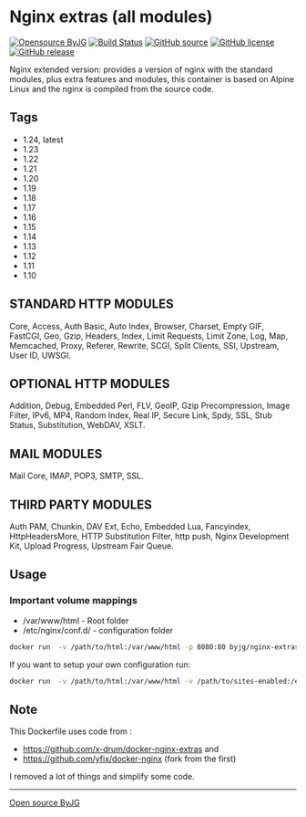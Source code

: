 # Nginx extras (all modules)

[![Opensource ByJG](https://img.shields.io/badge/opensource-byjg-success.svg)](http://opensource.byjg.com)
[![Build Status](https://github.com/byjg/docker-nginx-extras/actions/workflows/build.yml/badge.svg?branch=master)](https://github.com/byjg/docker-nginx-extras/actions/workflows/build.yml)
[![GitHub source](https://img.shields.io/badge/Github-source-informational?logo=github)](https://github.com/byjg/docker-nginx-extras/)
[![GitHub license](https://img.shields.io/github/license/byjg/docker-nginx-extras.svg)](https://opensource.byjg.com/opensource/licensing.html)
[![GitHub release](https://img.shields.io/github/release/byjg/docker-nginx-extras.svg)](https://github.com/byjg/docker-nginx-extras/releases/)

Nginx extended version: provides a version of nginx with the standard modules, plus extra features and modules,
this container is based on Alpine Linux and the nginx is compiled from the source code.

## Tags

* 1.24, latest
* 1.23
* 1.22
* 1.21
* 1.20
* 1.19
* 1.18
* 1.17
* 1.16
* 1.15
* 1.14
* 1.13
* 1.12
* 1.11
* 1.10

## STANDARD HTTP MODULES

Core, Access, Auth Basic, Auto Index, Browser,
Charset, Empty GIF, FastCGI, Geo, Gzip, Headers, Index, Limit Requests,
Limit Zone, Log, Map, Memcached, Proxy, Referer, Rewrite, SCGI,
Split Clients, SSI, Upstream, User ID, UWSGI.

## OPTIONAL HTTP MODULES

Addition, Debug, Embedded Perl, FLV, GeoIP,
Gzip Precompression, Image Filter, IPv6, MP4, Random Index, Real IP,
Secure Link, Spdy, SSL, Stub Status, Substitution, WebDAV, XSLT.

## MAIL MODULES

Mail Core, IMAP, POP3, SMTP, SSL.

## THIRD PARTY MODULES

Auth PAM, Chunkin, DAV Ext, Echo, Embedded Lua,
Fancyindex, HttpHeadersMore, HTTP Substitution Filter, http push,
Nginx Development Kit, Upload Progress, Upstream Fair Queue.

## Usage

### Important volume mappings

* /var/www/html - Root folder
* /etc/nginx/conf.d/ - configuration folder

```bash
docker run  -v /path/to/html:/var/www/html -p 8080:80 byjg/nginx-extras
```

If you want to setup your own configuration run:

```bash
docker run  -v /path/to/html:/var/www/html -v /path/to/sites-enabled:/etc/nginx/conf.d -p 8080:80 byjg/nginx-extras
```

## Note

This Dockerfile uses code from :

* <https://github.com/x-drum/docker-nginx-extras> and
* <https://github.com/yfix/docker-nginx> (fork from the first)

I removed a lot of things and simplify some code.

----
[Open source ByJG](http://opensource.byjg.com)
